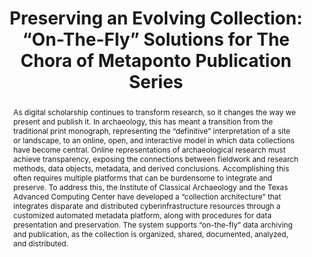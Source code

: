 ---
abstract: 'As digital scholarship continues to transform research, so it

  changes the way we present and publish it. In archaeology, this

  has meant a transition from the traditional print monograph,

  representing the “definitive” interpretation of a site or landscape,

  to an online, open, and interactive model in which data collections

  have become central. Online representations of archaeological

  research must achieve transparency, exposing the connections

  between fieldwork and research methods, data objects, metadata,

  and derived conclusions. Accomplishing this often requires

  multiple platforms that can be burdensome to integrate and

  preserve. To address this, the Institute of Classical Archaeology

  and the Texas Advanced Computing Center have developed a

  “collection architecture” that integrates disparate and distributed

  cyberinfrastructure resources through a customized automated

  metadata platform, along with procedures for data presentation

  and preservation. The system supports “on-the-fly” data archiving

  and publication, as the collection is organized, shared,

  documented, analyzed, and distributed.'
creators:
- Jackson, Lauren
- Esteva, Maria
- Trelogan, Jessica
date: null
document_url: https://services.phaidra.univie.ac.at/api/object/o:429572/download
grand_parent: iPRES
institutions: []
keywords:
- archaeological data; database preservation; collection architecture
landing_page_url: https://phaidra.univie.ac.at/o:429572
language: eng
layout: publication
license: CC BY 4.0 International
notes_url: null
parent: iPRES 2015
presentation_url: null
publication_type: paper
size: 761737
source_name: iPRES
title: 'Preserving an Evolving Collection: “On-The-Fly” Solutions for The Chora of
  Metaponto Publication Series'
year: 2015
---